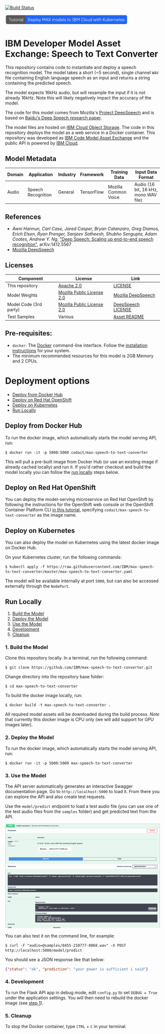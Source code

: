 [![Build Status](https://travis-ci.com/IBM/MAX-Speech-To-Text-Converter.svg?branch=master)](https://travis-ci.com/IBM/MAX-Speech-To-Text-Converter)


[<img src="docs/deploy-max-to-ibm-cloud-with-kubernetes-button.png" width="400px">](http://ibm.biz/max-to-ibm-cloud-tutorial) 

# IBM Developer Model Asset Exchange: Speech to Text Converter

This repository contains code to instantiate and deploy a speech recognition model. The model takes a short (~5 second),
single channel `WAV` file containing English language speech as an input and returns a string containing the predicted
speech.

The model expects 16kHz audio, but will resample the input if it is not already 16kHz. Note this will likely negatively
impact the accuracy of the model.

The code for this model comes from Mozilla's [Project DeepSpeech](https://github.com/mozilla/DeepSpeech) and is based
on [Baidu's Deep Speech research paper](https://arxiv.org/abs/1412.5567).


The model files are hosted on
[IBM Cloud Object Storage](https://max-assets-prod.s3.us-south.cloud-object-storage.appdomain.cloud/max-speech-to-text-converter/1.0.0/assets.tar.gz).
The code in this repository deploys the model as a web service in a Docker container. This repository was developed as
[IBM Code Model Asset Exchange](https://developer.ibm.com/code/exchanges/models/) and the public API is powered by
[IBM Cloud](https://ibm.biz/Bdz2XM).

## Model Metadata
| Domain | Application | Industry  | Framework | Training Data | Input Data Format |
| ------------- | --------  | -------- | --------- | --------- | -------------- | 
| Audio | Speech Recognition | General | TensorFlow | Mozilla Common Voice | Audio (16 bit, 16 kHz, mono WAV file)| 

## References

* _Awni Hannun, Carl Case, Jared Casper, Bryan Catanzaro, Greg Diamos, Erich Elsen, Ryan Prenger, Sanjeev Satheesh, Shubho Sengupta, Adam Coates, Andrew Y. Ng_, ["Deep Speech: Scaling up end-to-end speech recognition"](https://arxiv.org/abs/1412.5567), arXiv:1412.5567
* [Mozilla DeepSpeech](https://github.com/mozilla/DeepSpeech)

## Licenses

| Component | License | Link  |
| ------------- | --------  | -------- |
| This repository | [Apache 2.0](https://www.apache.org/licenses/LICENSE-2.0) | [LICENSE](LICENSE) |
| Model Weights | [Mozilla Public License 2.0](https://www.mozilla.org/en-US/MPL/2.0/) | [Mozilla DeepSpeech](https://github.com/mozilla/DeepSpeech#getting-the-pre-trained-model)|
| Model Code (3rd party) | [Mozilla Public License 2.0](https://www.mozilla.org/en-US/MPL/2.0/) | [DeepSpeech LICENSE](https://github.com/mozilla/DeepSpeech/blob/master/LICENSE)|
| Test Samples | Various | [Asset README](samples/README.md) |

## Pre-requisites:

* `docker`: The [Docker](https://www.docker.com/) command-line interface. Follow the [installation instructions](https://docs.docker.com/install/) for your system.
* The minimum recommended resources for this model is 2GB Memory and 2 CPUs.

# Deployment options

* [Deploy from Docker Hub](#deploy-from-docker-hub)
* [Deploy on Red Hat OpenShift](#deploy-on-red-hat-openshift)
* [Deploy on Kubernetes](#deploy-on-kubernetes)
* [Run Locally](#run-locally)

## Deploy from Docker Hub

To run the docker image, which automatically starts the model serving API, run:

```
$ docker run -it -p 5000:5000 codait/max-speech-to-text-converter
```

This will pull a pre-built image from Docker Hub (or use an existing image if already cached locally) and run it.
If you'd rather checkout and build the model locally you can follow the [run locally](#run-locally) steps below.

## Deploy on Red Hat OpenShift

You can deploy the model-serving microservice on Red Hat OpenShift by following the instructions for the OpenShift web console or the OpenShift Container Platform CLI [in this tutorial](https://developer.ibm.com/tutorials/deploy-a-model-asset-exchange-microservice-on-red-hat-openshift/), specifying `codait/max-speech-to-text-converter` as the image name.

## Deploy on Kubernetes

You can also deploy the model on Kubernetes using the latest docker image on Docker Hub.

On your Kubernetes cluster, run the following commands:

```
$ kubectl apply -f https://raw.githubusercontent.com/IBM/max-speech-to-text-converter/master/max-speech-to-text-converter.yaml
```

The model will be available internally at port `5000`, but can also be accessed externally through the `NodePort`.

## Run Locally

1. [Build the Model](#1-build-the-model)
2. [Deploy the Model](#2-deploy-the-model)
3. [Use the Model](#3-use-the-model)
4. [Development](#4-development)
5. [Cleanup](#5-cleanup)

### 1. Build the Model

Clone this repository locally. In a terminal, run the following command:

```
$ git clone https://github.com/IBM/max-speech-to-text-converter.git
```

Change directory into the repository base folder:

```
$ cd max-speech-to-text-converter
```

To build the docker image locally, run: 

```
$ docker build -t max-speech-to-text-converter .
```

All required model assets will be downloaded during the build process. _Note_ that currently this docker image is CPU
only (we will add support for GPU images later).


### 2. Deploy the Model

To run the docker image, which automatically starts the model serving API, run:

```
$ docker run -it -p 5000:5000 max-speech-to-text-converter
```

### 3. Use the Model

The API server automatically generates an interactive Swagger documentation page. Go to `http://localhost:5000` to load
it. From there you can explore the API and also create test requests.

Use the `model/predict` endpoint to load a test audio file (you can use one of the test audio files from the `samples`
folder) and get predicted text from the API.

![Swagger Doc Screenshot](docs/swagger-screenshot.png)

You can also test it on the command line, for example:

```
$ curl -F "audio=@samples/8455-210777-0068.wav" -X POST http://localhost:5000/model/predict
```

You should see a JSON response like that below:

```json
{"status": "ok", "prediction": "your power is sufficient i said"}
```

### 4. Development

To run the Flask API app in debug mode, edit `config.py` to set `DEBUG = True` under the application settings. You will
then need to rebuild the docker image (see [step 1](#1-build-the-model)).

### 5. Cleanup

To stop the Docker container, type `CTRL` + `C` in your terminal.

